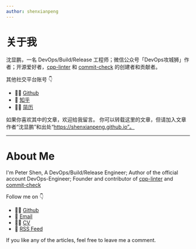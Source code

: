 ```yaml
---
author: shenxianpeng
---
```


# 关于我

沈显鹏，一名 DevOps/Build/Release 工程师；微信公众号「DevOps攻城狮」作者；开源爱好者，[cpp-linter](https://github.com/cpp-linter) 和 [commit-check](https://github.com/commit-check) 的创建者和贡献者。

<!-- 👨🏼‍💻欢迎关注我的微信公众号「DevOps攻城狮」

![ ](index/qrcode.jpg) -->

其他社交平台账号 👇

* 👨‍💻 [Github](https://github.com/shenxianpeng)
* 🚩 [知乎](https://www.zhihu.com/people/shenxianpeng)
* 🤙🏻 [简历](https://shenxianpeng.github.io/resume-cn/)
<!-- * 🤙🏻 [领英](https://www.linkedin.com/in/xianpeng-shen/) -->

如果你喜欢其中的文章，欢迎给我留言。
你可以转载这里的文章，但请加入文章作者“沈显鹏”和出处“https://shenxianpeng.github.io”。

---

# About Me

I'm Peter Shen, A DevOps/Build/Release Engineer; Author of the official account DevOps-Engineer; Founder and contributor of [cpp-linter](https://github.com/cpp-linter) and [commit-check](https://github.com/commit-check)

Follow me on 👇

* 👨‍💻 [Github](https://github.com/shenxianpeng)
* 📧 [Email](mailto:xianpeng.shen@gmail.com)
* 🤙🏻 [CV](https://shenxianpeng.github.io/resume)
* 🚩 [RSS Feed](https://shenxianpeng.github.io/atom.xml)

If you like any of the articles, feel free to leave me a comment.

<!-- * 🤙🏻 [Linkedin](https://www.linkedin.com/in/xianpeng-shen/) -->

<!-- <a href="mailto:xianpeng.shen@gmail.com"><img title="Gmail" height="32" width="32" src="https://raw.githubusercontent.com/shenxianpeng/shenxianpeng/master/assets/gmail.svg"></a>
<a href="https://github.com/shenxianpeng"><img title="GitHub" height="32" width="32" src="https://raw.githubusercontent.com/shenxianpeng/shenxianpeng/master/assets/github.svg"></a>
<a href="https://www.linkedin.com/in/xianpeng-shen/"><img title="LinkedIn" height="32" width="32" src="https://raw.githubusercontent.com/shenxianpeng/shenxianpeng/master/assets/linkedin.svg"></a> -->

<!-- [![ko-fi](https://ko-fi.com/img/githubbutton_sm.svg)](https://ko-fi.com/H2H85WC9L) -->
